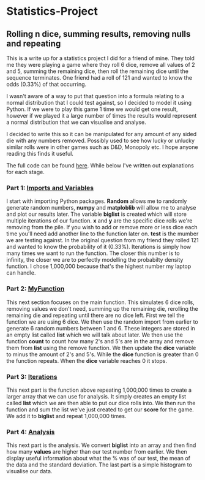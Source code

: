 # Statistics-Project
## Rolling **n** dice, summing results, removing nulls and repeating

This is a write up for a statistics project I did for a friend of mine. They told me they were playing a game where they roll 6 dice, remove all values of 2 and 5, summing the remaining dice, then roll the remaining dice until the sequence terminates. One friend had a roll of 121 and wanted to know the odds (0.33%) of that occurring.

I wasn't aware of a way to put that question into a formula relating to a normal distribution that I could test against, so I decided to model it using Python. If we were to play this game 1 time we would get one result, however if we played it a large number of times the results would represent a normal distribution that we can visualise and analyse.

I decided to write this so it can be manipulated for any amount of any sided die with any numbers removed. Possibly used to see how lucky or unlucky similar rolls were in other games such as D&D, Monopoly etc. I hope anyone reading this finds it useful. 

The full code can be found [here](https://github.com/DanielCourtnage/Statistics-Project/blob/main/Code.python). While below I've written out explanations for each stage.


### Part 1: [Imports and Variables](https://github.com/DanielCourtnage/Statistics-Project/blob/main/Imports%20and%20Variable.py)
I start with importing Python packages. **Random** allows me to randomly generate random numbers, **numpy** and **matploblib** will allow me to analyse and plot our results later. The variable **biglist** is created which will store multiple iterations of our function. **x** and **y** are the specific dice rolls we're removing from the pile. If you wish to add or remove more or less dice each time you'll need add another line to the function later on. **test** is the mumber we are testing against. In the original question from my friend they rolled 121 and wanted to know the probability of it (0.33%). Iterations is simply how many times we want to run the function. The closer this number is to infinity, the closer we are to perfectly modelling the probabilty density function. I chose 1,000,000 because that's the highest number my laptop can handle. 

### Part 2: [MyFunction](https://github.com/DanielCourtnage/Statistics-Project/blob/main/MyFunction.py)
This next section focuses on the main function. This simulates 6 dice rolls, removing values we don't need, summing up the remaining die, rerolling the remaining die and repeating until there are no dice left. First we tell the function we are using 6 dice. We then use the random import from earlier to generate 6 random numbers between 1 and 6. These integers are stored in an empty list called **list** which we will talk about later. We then use the function **count** to count how many 2's and 5's are in the array and remove them from **list** using the remove function. We then update the **dice** variable to minus the amount of 2's and 5's. While the **dice** function is greater than 0 the function repeats. When the **dice** variable reaches 0 it stops.

### Part 3: [Iterations](https://github.com/DanielCourtnage/Statistics-Project/blob/main/Iterations.py)
This next part is the function above repeating 1,000,000 times to create a larger array that we can use for analysis. It simply creates an empty list called **list** which we are then able to put our dice rolls into. We then run the function and sum the list we've just created to get our **score** for the game. We add it to **biglist** and repeat 1,000,000 times. 

### Part 4: [Analysis](https://github.com/DanielCourtnage/Statistics-Project/blob/main/Analysis.py)
This next part is the analysis. We convert **biglist** into an array and then find how many **values** are higher than our test number from earlier. We then display useful information about what the % was of our test, the mean of the data and the standard deviation. The last part is a simple histogram to visualise our data.

